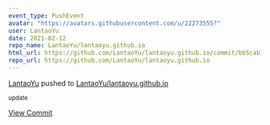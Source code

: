 ```yaml
---
event_type: PushEvent
avatar: "https://avatars.githubusercontent.com/u/22273555?"
user: LantaoYu
date: 2021-02-12
repo_name: LantaoYu/lantaoyu.github.io
html_url: https://github.com/LantaoYu/lantaoyu.github.io/commit/bb5cab1389a646bcec1550368f67aa55e607767b
repo_url: https://github.com/LantaoYu/lantaoyu.github.io
---
```


<a href='https://github.com/LantaoYu' target='_blank'>LantaoYu</a> pushed to <a href='https://github.com/LantaoYu/lantaoyu.github.io' target='_blank'>LantaoYu/lantaoyu.github.io</a>

<small>update</small>

<a href='https://github.com/LantaoYu/lantaoyu.github.io/commit/bb5cab1389a646bcec1550368f67aa55e607767b' target='_blank'>View Commit</a>